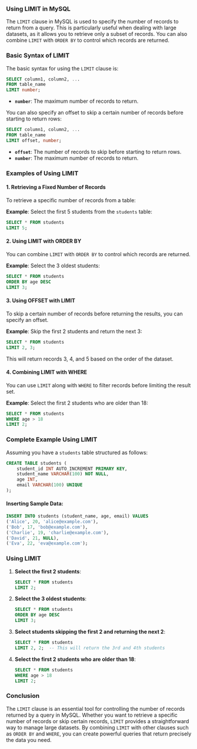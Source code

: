 ### Using LIMIT in MySQL

The `LIMIT` clause in MySQL is used to specify the number of records to return from a query. This is particularly useful when dealing with large datasets, as it allows you to retrieve only a subset of records. You can also combine `LIMIT` with `ORDER BY` to control which records are returned.

### Basic Syntax of LIMIT

The basic syntax for using the `LIMIT` clause is:

```sql
SELECT column1, column2, ...
FROM table_name
LIMIT number;
```

- **`number`**: The maximum number of records to return.

You can also specify an offset to skip a certain number of records before starting to return rows:

```sql
SELECT column1, column2, ...
FROM table_name
LIMIT offset, number;
```

- **`offset`**: The number of records to skip before starting to return rows.
- **`number`**: The maximum number of records to return.

### Examples of Using LIMIT

#### 1. **Retrieving a Fixed Number of Records**

To retrieve a specific number of records from a table:

**Example**: Select the first 5 students from the `students` table:

```sql
SELECT * FROM students
LIMIT 5;
```

#### 2. **Using LIMIT with ORDER BY**

You can combine `LIMIT` with `ORDER BY` to control which records are returned.

**Example**: Select the 3 oldest students:

```sql
SELECT * FROM students
ORDER BY age DESC
LIMIT 3;
```

#### 3. **Using OFFSET with LIMIT**

To skip a certain number of records before returning the results, you can specify an offset.

**Example**: Skip the first 2 students and return the next 3:

```sql
SELECT * FROM students
LIMIT 2, 3;
```

This will return records 3, 4, and 5 based on the order of the dataset.

#### 4. **Combining LIMIT with WHERE**

You can use `LIMIT` along with `WHERE` to filter records before limiting the result set.

**Example**: Select the first 2 students who are older than 18:

```sql
SELECT * FROM students
WHERE age > 18
LIMIT 2;
```

### Complete Example Using LIMIT

Assuming you have a `students` table structured as follows:

```sql
CREATE TABLE students (
    student_id INT AUTO_INCREMENT PRIMARY KEY,
    student_name VARCHAR(100) NOT NULL,
    age INT,
    email VARCHAR(100) UNIQUE
);
```

#### Inserting Sample Data:

```sql
INSERT INTO students (student_name, age, email) VALUES
('Alice', 20, 'alice@example.com'),
('Bob', 17, 'bob@example.com'),
('Charlie', 19, 'charlie@example.com'),
('David', 21, NULL),
('Eva', 22, 'eva@example.com');
```

### Using LIMIT

1. **Select the first 2 students**:

    ```sql
    SELECT * FROM students
    LIMIT 2;
    ```

2. **Select the 3 oldest students**:

    ```sql
    SELECT * FROM students
    ORDER BY age DESC
    LIMIT 3;
    ```

3. **Select students skipping the first 2 and returning the next 2**:

    ```sql
    SELECT * FROM students
    LIMIT 2, 2;  -- This will return the 3rd and 4th students
    ```

4. **Select the first 2 students who are older than 18**:

    ```sql
    SELECT * FROM students
    WHERE age > 18
    LIMIT 2;
    ```

### Conclusion

The `LIMIT` clause is an essential tool for controlling the number of records returned by a query in MySQL. Whether you want to retrieve a specific number of records or skip certain records, `LIMIT` provides a straightforward way to manage large datasets. By combining `LIMIT` with other clauses such as `ORDER BY` and `WHERE`, you can create powerful queries that return precisely the data you need.

